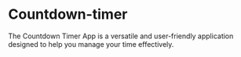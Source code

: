# Countdown-timer
The Countdown Timer App is a versatile and user-friendly application designed to help you manage your time effectively.
